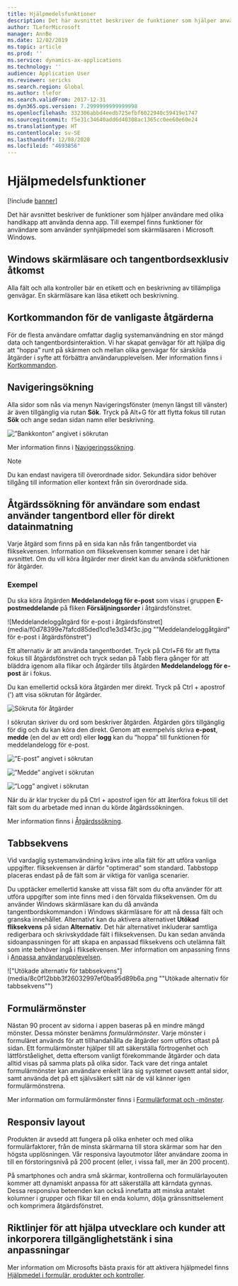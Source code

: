 ```yaml
---
title: Hjälpmedelsfunktioner
description: Det här avsnittet beskriver de funktioner som hjälper användare med olika handikapp.
author: TLeforMicrosoft
manager: AnnBe
ms.date: 12/02/2019
ms.topic: article
ms.prod: ''
ms.service: dynamics-ax-applications
ms.technology: ''
audience: Application User
ms.reviewer: sericks
ms.search.region: Global
ms.author: tlefor
ms.search.validFrom: 2017-12-31
ms.dyn365.ops.version: 7.2999999999999998
ms.openlocfilehash: 332306abbd4eedb725efbf6022940c59419e1747
ms.sourcegitcommit: f5e31c34640add6d40308ac1365cc0ee60e60e24
ms.translationtype: HT
ms.contentlocale: sv-SE
ms.lasthandoff: 12/08/2020
ms.locfileid: "4693856"
---
```

# <a name="accessibility-features"></a>Hjälpmedelsfunktioner

[!include [banner](../includes/banner.md)]

Det här avsnittet beskriver de funktioner som hjälper användare med olika handikapp att använda denna app. Till exempel finns funktioner för användare som använder synhjälpmedel som skärmläsaren i Microsoft Windows.

## <a name="windows-narrator-and-keyboard-only-access"></a>Windows skärmläsare och tangentbordsexklusiv åtkomst

Alla fält och alla kontroller bär en etikett och en beskrivning av tillämpliga genvägar. En skärmläsare kan läsa etikett och beskrivning.

## <a name="shortcuts-for-the-most-frequently-performed-actions"></a>Kortkommandon för de vanligaste åtgärderna

För de flesta användare omfattar daglig systemanvändning en stor mängd data och tangentbordsinteraktion. Vi har skapat genvägar för att hjälpa dig att ”hoppa” runt på skärmen och mellan olika genvägar för särskilda åtgärder i syfte att förbättra användarupplevelsen. Mer information finns i [Kortkommandon](shortcut-keys.md).

## <a name="navigation-search"></a>Navigeringsökning

Alla sidor som nås via menyn Navigeringsfönster (menyn längst till vänster) är även tillgänglig via rutan **Sök**. Tryck på Alt+G för att flytta fokus till rutan **Sök** och ange sedan sidan namn eller beskrivning.

![”Bankkonton” angivet i sökrutan](media/6d08b0be32808221023e2aa92d69fd70.png "”bankkonton” angivet i sökrutan")

Mer information finns i [Navigeringssökning](navigation-search.md).

> [!NOTE]
> Du kan endast navigera till överordnade sidor. Sekundära sidor behöver tillgång till information eller kontext från sin överordnade sida.

## <a name="action-search-for-keyboard-only-users-or-for-heads-down-data-entry"></a>Åtgärdssökning för användare som endast använder tangentbord eller för direkt datainmatning

Varje åtgärd som finns på en sida kan nås från tangentbordet via fliksekvensen. Information om fliksekvensen kommer senare i det här avsnittet. Om du vill köra åtgärder mer direkt kan du använda sökfunktionen för åtgärder.

### <a name="example"></a>Exempel

Du ska köra åtgärden **Meddelandelogg för e-post** som visas i gruppen **E-postmeddelande** på fliken **Försäljningsorder** i åtgärdsfönstret.

![Meddelandeloggåtgärd för e-post i åtgärdsfönstret](media/f0d78399e7fafcd85ded1cd1e3d34f3c.jpg ""Meddelandeloggåtgärd" för e-post i åtgärdsfönstret")

Ett alternativ är att använda tangentbordet. Tryck på Ctrl+F6 för att flytta fokus till åtgärdsfönstret och tryck sedan på Tabb flera gånger för att bläddra igenom alla flikar och åtgärder tills åtgärden **Meddelandelogg för e-post** är i fokus.

Du kan emellertid också köra åtgärden mer direkt. Tryck på Ctrl + apostrof (') att visa sökrutan för åtgärder.

![Sökruta för åtgärder](media/80f7e8c5ac412fdf2c8a12f7728f135a.jpg "Sökruta för åtgärder")

I sökrutan skriver du ord som beskriver åtgärden. Åtgärden görs tillgänglig för dig och du kan köra den direkt. Genom att exempelvis skriva **e-post**, **medde** (en del av ett ord) eller **logg** kan du ”hoppa” till funktionen för meddelandelogg för e-post.

![”E-post” angivet i sökrutan](media/image4.png "”w-post” angivet i sökrutan")

![”Medde” angivet i sökrutan](media/image5.png "”medde” angivet i sökrutan")

![”Logg” angivet i sökrutan](media/image6.png "”logg” angivet i sökrutan")

När du är klar trycker du på Ctrl + apostrof igen för att återföra fokus till det fält som du arbetade med innan du körde åtgärdssökningen.

Mer information finns i [Åtgärdssökning](action-search.md).

## <a name="tab-sequence"></a>Tabbsekvens

Vid vardaglig systemanvändning krävs inte alla fält för att utföra vanliga uppgifter. fliksekvensen är därför "optimerad" som standard. Tabbstopp placeras endast på de fält som är viktiga för vanliga scenarier.

Du upptäcker emellertid kanske att vissa fält som du ofta använder för att utföra uppgifter som inte finns med i den förvalda fliksekvensen. Om du använder Windows skärmläsare kan du då använda tangentbordskommandon i Windows skärmläsare för att nå dessa fält och granska innehållet. Alternativt kan du aktivera alternativet **Utökad fliksekvens** på sidan **Alternativ**. Det här alternativet inkluderar samtliga redigerbara och skrivskyddade fält i fliksekvensen. Du kan sedan använda sidoanpassningen för att skapa en anpassad fliksekvens och utelämna fält som inte behöver ingå i fliksekvensen. Mer information om anpassning finns i [Anpassa användarupplevelsen](personalize-user-experience.md).

!["Utökade alternativ för tabbsekvens"](media/8c0f12bbb3f26032997ef0ba95d89b6a.png ""Utökade alternativ för tabbsekvens"")

## <a name="form-patterns"></a>Formulärmönster

Nästan 90 procent av sidorna i appen baseras på en mindre mängd mönster. Dessa mönster benämns *formulärmönster*. Varje mönster i formuläret används för att tillhandahålla de åtgärder som utförs oftast på sidan. Ett formulärmönster hjälper till att säkerställa förtrogenhet och lättförståelighet, detta eftersom vanligt förekommande åtgärder och data alltid visas på samma plats på olika sidor. Tack vare det ringa antalet formulärmönster kan användare enkelt lära sig systemet oavsett antal sidor, samt använda det på ett självsäkert sätt när de väl känner igen formulärmönstrena.

Mer information om formulärmönster finns i [Formulärformat och -mönster](../../dev-itpro/user-interface/form-styles-patterns.md).

## <a name="responsive-layout"></a>Responsiv layout

Produkten är avsedd att fungera på olika enheter och med olika formulärfaktorer, från de minsta skärmarna till stora skärmar som har den högsta upplösningen. Vår responsiva layoutmotor låter användare zooma in till en förstoringsnivå på 200 procent (eller, i vissa fall, mer än 200 procent).

På smartphones och andra små skärmar, kontrollerna och formulärlayouten kommer att dynamiskt anpassa för att säkerställa att kärndata gynnas. Dessa responsiva beteenden kan också innefatta att minska antalet kolumner i grupper och flikar till en enda kolumn, dölja gränssnittselement och komprimera åtgärdsfönstret.

## <a name="guidance-to-help-developers-and-customers-incorporate-accessible-thinking-in-their-customizations"></a>Riktlinjer för att hjälpa utvecklare och kunder att inkorporera tillgänglighetstänk i sina anpassningar

Mer information om Microsofts bästa praxis för att aktivera hjälpmedel finns [Hjälpmedel i formulär, produkter och kontroller](../../dev-itpro/user-interface/enable-accessibility.md).
